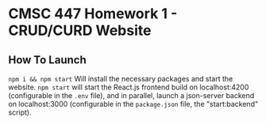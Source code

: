 # CMSC 447 Homework 1 - CRUD/CURD Website
## How To Launch
`npm i && npm start`  Will install the necessary packages and start the website.
`npm start` will start the React.js frontend build on localhost:4200 (configurable in the `.env` file), and in parallel, launch a json-server backend on localhost:3000 (configurable in the `package.json` file, the "start:backend" script).